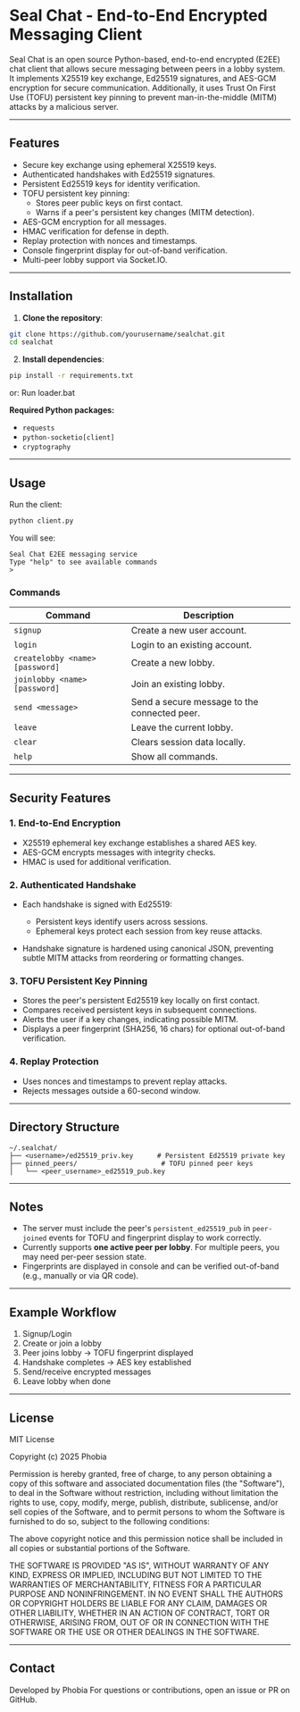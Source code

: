 # Seal Chat - End-to-End Encrypted Messaging Client

Seal Chat is an open source Python-based, end-to-end encrypted (E2EE) chat client that allows secure messaging between peers in a lobby system. It implements X25519 key exchange, Ed25519 signatures, and AES-GCM encryption for secure communication. Additionally, it uses Trust On First Use (TOFU) persistent key pinning to prevent man-in-the-middle (MITM) attacks by a malicious server.

---

## Features

- Secure key exchange using ephemeral X25519 keys.
- Authenticated handshakes with Ed25519 signatures.
- Persistent Ed25519 keys for identity verification.
- TOFU persistent key pinning:
  - Stores peer public keys on first contact.
  - Warns if a peer's persistent key changes (MITM detection).
- AES-GCM encryption for all messages.
- HMAC verification for defense in depth.
- Replay protection with nonces and timestamps.
- Console fingerprint display for out-of-band verification.
- Multi-peer lobby support via Socket.IO.

---

## Installation

1. **Clone the repository**:

```bash
git clone https://github.com/yourusername/sealchat.git
cd sealchat
```

2. **Install dependencies**:

```bash
pip install -r requirements.txt
```
or:
Run loader.bat

**Required Python packages:**

- `requests`
- `python-socketio[client]`
- `cryptography`

---

## Usage

Run the client:

```bash
python client.py
```

You will see:

```
Seal Chat E2EE messaging service
Type "help" to see available commands
>
```

### Commands

| Command | Description |
|---------|-------------|
| `signup` | Create a new user account. |
| `login` | Login to an existing account. |
| `createlobby <name> [password]` | Create a new lobby. |
| `joinlobby <name> [password]` | Join an existing lobby. |
| `send <message>` | Send a secure message to the connected peer. |
| `leave` | Leave the current lobby. |
| `clear` | Clears session data locally. |
| `help` | Show all commands. |

---

## Security Features

### 1. End-to-End Encryption

- X25519 ephemeral key exchange establishes a shared AES key.
- AES-GCM encrypts messages with integrity checks.
- HMAC is used for additional verification.

### 2. Authenticated Handshake

- Each handshake is signed with Ed25519:
  - Persistent keys identify users across sessions.
  - Ephemeral keys protect each session from key reuse attacks.
  
- Handshake signature is hardened using canonical JSON, preventing subtle MITM attacks from reordering or formatting changes.

### 3. TOFU Persistent Key Pinning

- Stores the peer's persistent Ed25519 key locally on first contact.
- Compares received persistent keys in subsequent connections.
- Alerts the user if a key changes, indicating possible MITM.
- Displays a peer fingerprint (SHA256, 16 chars) for optional out-of-band verification.

### 4. Replay Protection

- Uses nonces and timestamps to prevent replay attacks.
- Rejects messages outside a 60-second window.

---

## Directory Structure

```
~/.sealchat/
├── <username>/ed25519_priv.key      # Persistent Ed25519 private key
├── pinned_peers/                     # TOFU pinned peer keys
│   └── <peer_username>_ed25519_pub.key
```

---

## Notes

- The server must include the peer's `persistent_ed25519_pub` in `peer-joined` events for TOFU and fingerprint display to work correctly.
- Currently supports **one active peer per lobby**. For multiple peers, you may need per-peer session state.
- Fingerprints are displayed in console and can be verified out-of-band (e.g., manually or via QR code).

---

## Example Workflow

1. Signup/Login
2. Create or join a lobby
3. Peer joins lobby → TOFU fingerprint displayed
4. Handshake completes → AES key established
5. Send/receive encrypted messages
6. Leave lobby when done

---

## License

MIT License

Copyright (c) 2025 Phobia

Permission is hereby granted, free of charge, to any person obtaining a copy
of this software and associated documentation files (the "Software"), to deal
in the Software without restriction, including without limitation the rights
to use, copy, modify, merge, publish, distribute, sublicense, and/or sell
copies of the Software, and to permit persons to whom the Software is
furnished to do so, subject to the following conditions:

The above copyright notice and this permission notice shall be included in all
copies or substantial portions of the Software.

THE SOFTWARE IS PROVIDED "AS IS", WITHOUT WARRANTY OF ANY KIND, EXPRESS OR
IMPLIED, INCLUDING BUT NOT LIMITED TO THE WARRANTIES OF MERCHANTABILITY,
FITNESS FOR A PARTICULAR PURPOSE AND NONINFRINGEMENT. IN NO EVENT SHALL THE
AUTHORS OR COPYRIGHT HOLDERS BE LIABLE FOR ANY CLAIM, DAMAGES OR OTHER
LIABILITY, WHETHER IN AN ACTION OF CONTRACT, TORT OR OTHERWISE, ARISING FROM,
OUT OF OR IN CONNECTION WITH THE SOFTWARE OR THE USE OR OTHER DEALINGS IN THE
SOFTWARE.


---

## Contact

Developed by Phobia 
For questions or contributions, open an issue or PR on GitHub.
